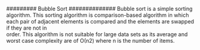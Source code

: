 ######### Bubble Sort ##############
Bubble sort is a simple sorting algorithm. This sorting algorithm is comparison-based algorithm in which each pair of adjacent elements is compared and the elements are swapped if they are not in</br> order. This algorithm is not suitable for large data sets as its average and worst case complexity are of Ο(n2) where n is the number of items.

